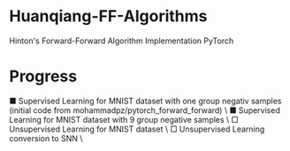 # Huanqiang-FF-Algorithms
Hinton's Forward-Forward Algorithm Implementation PyTorch


# Progress
■ Supervised Learning for MNIST dataset with one group negativ samples (initial code from mohammadpz/pytorch_forward_forward) \\
■ Supervised Learning for MNIST dataset with 9 group negative samples  \\
□ Unsupervised Learning for MNIST dataset \\
□ Unsupervised Learning conversion to SNN \\
